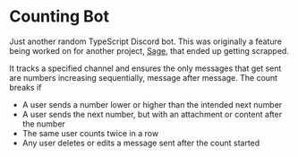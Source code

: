 # Counting Bot
Just another random TypeScript Discord bot. This was originally a feature being worked on for another project, [Sage](https://github.com/ud-cis-discord/Sage), that ended up getting scrapped.

It tracks a specified channel and ensures the only messages that get sent are numbers increasing sequentially, message after message. The count breaks if
- A user sends a number lower or higher than the intended next number
- A user sends the next number, but with an attachment or content after the number
- The same user counts twice in a row
- Any user deletes or edits a message sent after the count started